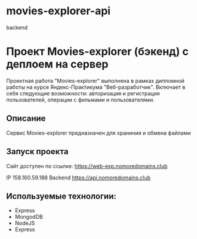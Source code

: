 # movies-explorer-api
backend

# Проект Movies-explorer (бэкенд) с деплоем на сервер 
Проектная работа "Movies-explorer" выполнена в рамках дипломной работы на курсе Яндекс-Практикума "Веб-разработчик". Включает в себя следующие возможности: авторизация и регистрация пользователей, операции с фильмами и пользователями. 

## Описание
Сервис Movies-explorer предназначен для храниния и обмена файлами

## Запуск проекта
Сайт доступен по ссылке: https://web-exp.nomoredomains.club

IP  158.160.59.188
Backend  https://api.nomoredomains.club

## Используемые технологии:
- Express
- MongodDB
- NodeJS
- Express
